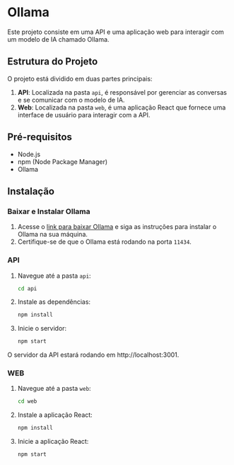 # Ollama

Este projeto consiste em uma API e uma aplicação web para interagir com um modelo de IA chamado Ollama.

## Estrutura do Projeto

O projeto está dividido em duas partes principais:

1. **API**: Localizada na pasta `api`, é responsável por gerenciar as conversas e se comunicar com o modelo de IA.
2. **Web**: Localizada na pasta `web`, é uma aplicação React que fornece uma interface de usuário para interagir com a API.

## Pré-requisitos

- Node.js
- npm (Node Package Manager)
- Ollama

## Instalação

### Baixar e Instalar Ollama

1. Acesse o [link para baixar Ollama](https://example.com/download-ollama) e siga as instruções para instalar o Ollama na sua máquina.
2. Certifique-se de que o Ollama está rodando na porta `11434`.

### API

1. Navegue até a pasta `api`:
    ```sh
   cd api

2. Instale as dependências:
    ```sh
   npm install

3. Inicie o servidor:
    ```sh
   npm start

O servidor da API estará rodando em http://localhost:3001.

### WEB

1. Navegue até a pasta `web`:
    ```sh
   cd web

2. Instale a aplicação React:
    ```sh
   npm install

3. Inicie a aplicação React:
    ```sh
   npm start
